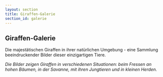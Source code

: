```yaml
---
layout: section
title: Giraffen-Galerie
section_id: galerie
---
```


## Giraffen-Galerie

Die majestätischen Giraffen in ihrer natürlichen Umgebung - eine Sammlung beeindruckender Bilder dieser einzigartigen Tiere.

*Die Bilder zeigen Giraffen in verschiedenen Situationen: beim Fressen an hohen Bäumen, in der Savanne, mit ihren Jungtieren und in kleinen Herden.*